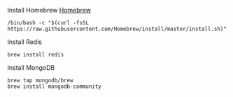 Install Homebrew
[Homebrew](https://brew.sh)

```
/bin/bash -c "$(curl -fsSL https://raw.githubusercontent.com/Homebrew/install/master/install.sh)"
```

Install Redis

```
brew install redis
```

Install MongoDB

```
brew tap mongodb/brew
brew install mongodb-community
```
